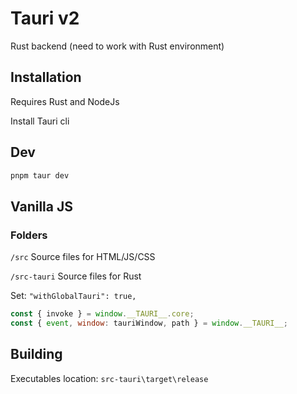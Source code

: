 # Tauri v2

Rust backend (need to work with Rust environment)


## Installation

Requires Rust and NodeJs


Install Tauri cli


## Dev

```bash
pnpm taur dev
```

## Vanilla JS

### Folders

```/src```        Source files for HTML/JS/CSS

```/src-tauri```  Source files for Rust


Set: ```"withGlobalTauri": true,```

```javascript
const { invoke } = window.__TAURI__.core;
const { event, window: tauriWindow, path } = window.__TAURI__;
```

## Building

Executables location: ```src-tauri\target\release```


